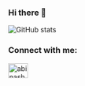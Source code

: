 ### Hi there 👋
![GitHub stats](https://github-readme-stats-ten-gilt.vercel.app/api?username=jiubafangxing)
<h3 align="left">Connect with me:</h3>
<p align="left">
<a href="https://twitter.com/jiubafangxing" target="blank"><img align="center" src="https://raw.githubusercontent.com/rahuldkjain/github-profile-readme-generator/master/src/images/icons/Social/twitter.svg" alt="abinashbunty" height="30" width="40" /></a>
  
</p>
